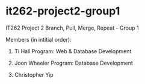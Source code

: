 # it262-project2-group1
IT262 Project 2 Branch, Pull, Merge, Repeat - Group 1 

Members (in intitial order):

1) Ti Hall
        Program: Web & Database Development

2) Joon Wheeler
        Program: Database Development

3) Christopher Yip
